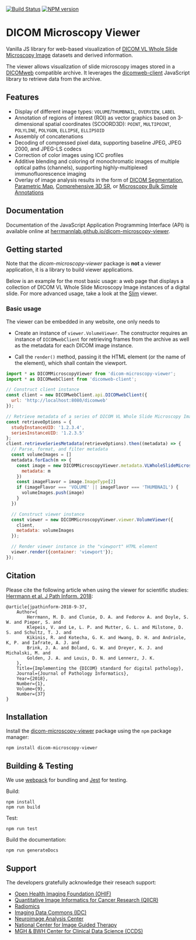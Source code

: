 [![Build Status](https://github.com/herrmannlab/dicom-microscopy-viewer/actions/workflows/run_unit_tests.yml/badge.svg)](https://github.com/herrmannlab/dicom-microscopy-viewer/actions)
[![NPM version](https://badge.fury.io/js/dicom-microscopy-viewer.svg)](http://badge.fury.io/js/dicom-microscopy-viewer)

# DICOM Microscopy Viewer

Vanilla JS library for web-based visualization of [DICOM VL Whole Slide Microscopy Image](http://dicom.nema.org/medical/dicom/current/output/chtml/part03/sect_A.32.8.html) datasets and derived information.

The viewer allows visualization of slide microscopy images stored in a [DICOMweb](https://www.dicomstandard.org/dicomweb/) compatible archive.
It leverages the [dicomweb-client](https://github.com/dcmjs-org/dicomweb-client) JavaScript library to retrieve data from the archive.

## Features

* Display of different image types: `VOLUME`/`THUMBNAIL`, `OVERVIEW`, `LABEL`
* Annotation of regions of interest (ROI) as vector graphics based on 3-dimensional spatial coordinates (SCOORD3D): `POINT`, `MULTIPOINT`, `POLYLINE`, `POLYGON`, `ELLIPSE`, `ELLIPSOID`
* Assembly of concatenations
* Decoding of compressed pixel data, supporting baseline JPEG, JPEG 2000, and JPEG-LS codecs
* Correction of color images using ICC profiles
* Additive blending and coloring of monochromatic images of multiple optical paths (channels), supporting highly-multiplexed immunofluorescence imaging
* Overlay of image analysis results in the form of [DICOM Segmentation](https://dicom.nema.org/medical/dicom/current/output/chtml/part03/sect_A.51.html), [Parametric Map](https://dicom.nema.org/medical/dicom/current/output/chtml/part03/sect_A.75.html), [Comprehensive 3D SR](https://dicom.nema.org/medical/dicom/current/output/chtml/part03/sect_A.35.13.html), or [Microscopy Bulk Simple Annotations](https://dicom.nema.org/medical/dicom/current/output/chtml/part03/sect_A.87.html)

## Documentation

Documentation of the JavaScript Application Programming Interface (API) is available online at [herrmannlab.github.io/dicom-microscopy-viewer](https://herrmannlab.github.io/dicom-microscopy-viewer/).

## Getting started

Note that the *dicom-microscopy-viewer* package is **not** a viewer application, it is a library to build viewer applications.

Below is an example for the most basic usage: a web page that displays a collection of DICOM VL Whole Slide Microscopy Image instances of a digital slide.
For more advanced usage, take a look at the [Slim](https://github.com/herrmannlab/slim) viewer.

### Basic usage

The viewer can be embedded in any website, one only needs to

* Create an instance of `viewer.VolumeViewer`. The constructor requires an instance of `DICOMwebClient` for retrieving frames from the archive as well as the metadata for each DICOM image instance.

* Call the `render()` method, passing it the HTML element (or the name of the element), which shall contain the viewport.

```js
import * as DICOMMicroscopyViewer from 'dicom-microscopy-viewer';
import * as DICOMwebClient from 'dicomweb-client';

// Construct client instance
const client = new DICOMwebClient.api.DICOMwebClient({
  url: 'http://localhost:8080/dicomweb'
});

// Retrieve metadata of a series of DICOM VL Whole Slide Microscopy Image instances
const retrieveOptions = {
  studyInstanceUID: '1.2.3.4',
  seriesInstanceUID: '1.2.3.5'
};
client.retrieveSeriesMetadata(retrieveOptions).then((metadata) => {
  // Parse, format, and filter metadata
  const volumeImages = []
  metadata.forEach(m => {
    const image = new DICOMMicroscopyViewer.metadata.VLWholeSlideMicroscopyImage({
      metadata: m
    })
    const imageFlavor = image.ImageType[2]
    if (imageFlavor === 'VOLUME' || imageFlavor === 'THUMBNAIL') {
      volumeImages.push(image)
    }
  })

  // Construct viewer instance
  const viewer = new DICOMMicroscopyViewer.viewer.VolumeViewer({
    client,
    metadata: volumeImages
  });

  // Render viewer instance in the "viewport" HTML element
  viewer.render({container: 'viewport'});
});
```


## Citation

Please cite the following article when using the viewer for scientific studies: [Herrmann et al. J Path Inform. 2018](http://www.jpathinformatics.org/article.asp?issn=2153-3539;year=2018;volume=9;issue=1;spage=37;epage=37;aulast=Herrmann):

```None
@article{jpathinform-2018-9-37,
    Author={
        Herrmann, M. D. and Clunie, D. A. and Fedorov A. and Doyle, S. W. and Pieper, S. and
        Klepeis, V. and Le, L. P. and Mutter, G. L. and Milstone, D. S. and Schultz, T. J. and
        Kikinis, R. and Kotecha, G. K. and Hwang, D. H. and Andriole, K, P. and Iafrate, A. J. and
        Brink, J. A. and Boland, G. W. and Dreyer, K. J. and Michalski, M. and
        Golden, J. A. and Louis, D. N. and Lennerz, J. K.
    },
    Title={Implementing the {DICOM} standard for digital pathology},
    Journal={Journal of Pathology Informatics},
    Year={2018},
    Number={1},
    Volume={9},
    Number={37}
}
```

## Installation

Install the [dicom-microscopy-viewer](https://www.npmjs.com/package/dicom-microscopy-viewer) package using the `npm` package manager:

```None
npm install dicom-microscopy-viewer
```

## Building & Testing

We use [webpack](https://webpack.js.org/) for bundling and [Jest](https://github.com/facebook/jest) for testing.

Build:

```None
npm install
npm run build
```

Test:

```None
npm run test
```

Build the documentation:

```None
npm run generateDocs
```

## Support

The developers gratefully acknowledge their reseach support:
* [Open Health Imaging Foundation (OHIF)](http://ohif.org)
* [Quantitative Image Informatics for Cancer Research (QIICR)](http://qiicr.org)
* [Radiomics](http://radiomics.io)
* [Imaging Data Commons (IDC)](https://datacommons.cancer.gov/repository/imaging-data-commons)
* [Neuroimage Analysis Center](http://nac.spl.harvard.edu)
* [National Center for Image Guided Therapy](http://ncigt.org)
* [MGH & BWH Center for Clinical Data Science (CCDS)](https://www.ccds.io/)
